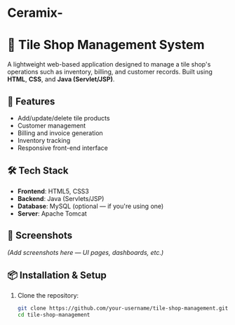 # Ceramix-
# 🏪 Tile Shop Management System

A lightweight web-based application designed to manage a tile shop's operations such as inventory, billing, and customer records. Built using **HTML**, **CSS**, and **Java (Servlet/JSP)**.

## 🚀 Features

- Add/update/delete tile products
- Customer management
- Billing and invoice generation
- Inventory tracking
- Responsive front-end interface

## 🛠 Tech Stack

- **Frontend**: HTML5, CSS3
- **Backend**: Java (Servlets/JSP)
- **Database**: MySQL (optional — if you're using one)
- **Server**: Apache Tomcat

## 📸 Screenshots

*(Add screenshots here — UI pages, dashboards, etc.)*

## 📦 Installation & Setup

1. Clone the repository:
   ```bash
   git clone https://github.com/your-username/tile-shop-management.git
   cd tile-shop-management
